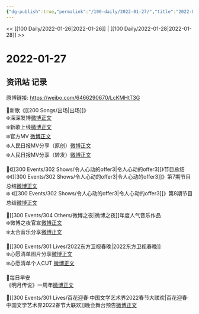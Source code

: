 ```yaml
---
{"dg-publish":true,"permalink":"/100-daily/2022-01-27/","title":"2022-01-27"}
---
```



<< [[100 Daily/2022-01-26\|2022-01-26]] | [[100 Daily/2022-01-28\|2022-01-28]] >>

# 2022-01-27

## 资讯站 记录

原博链接: https://weibo.com/6466290670/LcKMHtT3G

🌟新歌《[[200 Songs/出场\|出场]]》  
❄️深深发博[微博正文](https://m.weibo.cn/6466290670/4730221061737968)  
❄️新歌上线[微博正文](https://m.weibo.cn/6466290670/4730045257483023)  
❄️官方MV [微博正文](https://m.weibo.cn/6466290670/4730192986374706)  
❄️人民日报MV分享（原创）[微博正文](https://m.weibo.cn/6466290670/4730297126753107)  
❄️人民日报MV分享（转发）[微博正文](https://m.weibo.cn/6466290670/4730297365825883)

🌟️《[[300 Events/302 Shows/令人心动的offer3\|令人心动的offer3]]》节目总结  
❄️《[[300 Events/302 Shows/令人心动的offer3\|令人心动的offer3]]》第7期节目总结[微博正文](https://m.weibo.cn/6466290670/4730386318362636)  
❄️ 《[[300 Events/302 Shows/令人心动的offer3\|令人心动的offer3]]》第8期节目总结[微博正文](https://m.weibo.cn/6466290670/4730389517835500)

🌟[[300 Events/304 Others/微博之夜\|微博之夜]]年度人气音乐作品  
❄️微博之夜官宣[微博正文](https://m.weibo.cn/6466290670/4730293020001801)  
❄️太合音乐分享[微博正文](https://m.weibo.cn/6466290670/4730340805182549)

🌟[[300 Events/301 Lives/2022东方卫视春晚\|2022东方卫视春晚]]  
❄️心愿清单图片分享[微博正文](https://m.weibo.cn/6466290670/4730212661068677)  
❄️心愿清单个人CUT [微博正文](https://m.weibo.cn/6466290670/4730227760562265)

🌟每日早安  
《明月传说》一周年[微博正文](https://m.weibo.cn/6466290670/4730161380985765)

🌟[[300 Events/301 Lives/百花迎春·中国文学艺术界2022春节大联欢\|百花迎春·中国文学艺术界2022春节大联欢]]晚会舞台预告[微博正文](https://m.weibo.cn/6466290670/4730367133356178)
